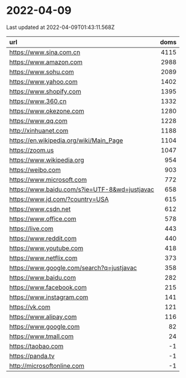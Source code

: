 # 2022-04-09

<!-- BEGIN -->
Last updated at 2022-04-09T01:43:11.568Z

url | doms
:- | -:
https://www.sina.com.cn | 4115
https://www.amazon.com | 2988
https://www.sohu.com | 2089
https://www.yahoo.com | 1402
https://www.shopify.com | 1395
https://www.360.cn | 1332
https://www.okezone.com | 1280
https://www.qq.com | 1228
http://xinhuanet.com | 1188
https://en.wikipedia.org/wiki/Main_Page | 1104
https://zoom.us | 1047
https://www.wikipedia.org | 954
https://weibo.com | 903
https://www.microsoft.com | 772
https://www.baidu.com/s?ie=UTF-8&wd=justjavac | 658
https://www.jd.com/?country=USA | 615
https://www.csdn.net | 612
https://www.office.com | 578
https://live.com | 443
https://www.reddit.com | 440
https://www.youtube.com | 418
https://www.netflix.com | 373
https://www.google.com/search?q=justjavac | 358
https://www.baidu.com | 282
https://www.facebook.com | 215
https://www.instagram.com | 141
https://vk.com | 121
https://www.alipay.com | 116
https://www.google.com | 82
https://www.tmall.com | 24
https://taobao.com | -1
https://panda.tv | -1
http://microsoftonline.com | -1
<!-- END -->
